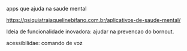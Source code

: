 apps que ajuda na saude mental 

https://psiquiatrajaquelinebifano.com.br/aplicativos-de-saude-mental/



Ideia de funcionalidade inovadora: ajudar na prevencao do bornout.


acessibilidae: comando de voz 

